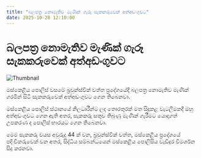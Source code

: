 ```yaml
---
title: "බලපත්‍ර නොමැතිව මැණික් ගැරූ සැකකරුවෙක් අත්අඩංගුවට"
date: 2025-10-28 12:10:00
---
```


# බලපත්‍ර නොමැතිව මැණික් ගැරූ සැකකරුවෙක් අත්අඩංගුවට

![Thumbnail](https://helakuru.sgp1.cdn.digitaloceanspaces.com/esana/images/lib/arrested2[1].jpg)

මස්කෙළිය පොලිස් වසමේ බ්‍රවුන්ස්වික් වත්ත ප්‍රදේශයේදී බලපත්‍ර නොමැතිව මැණික් ගරමින් සිටි සැකකරුවෙක් අත්අඩංගුවට ගෙන තිබෙනවා.

මස්කෙළිය පොලිස් ස්ථානයේ නිලධාරීන්ට ලද තොරතුරක් මත සිදුකළ වැටලීමකදී ඔහු අත්අඩංගුවට ගෙන ඇති අතර, සැකකරු සතුව තිබුණු මැණික් ගැරීමට යොදාගත් උපකරණ ද පොලිස් භාරයට ගෙන තිබෙනවා.

මෙම සැකකරු වයස අවුරුදු‍ 44 ක් වන, බ්‍රවුන්ස්වික් වත්ත, මස්කෙළිය ප්‍රදේශයේ පදිංචිකරුවෙක් වන අතර, සිද්ධිය සම්බන්ධයෙන් මස්කෙළිය පොලිසිය වැඩිදුර විමර්ශන සිදු කරනවා.

